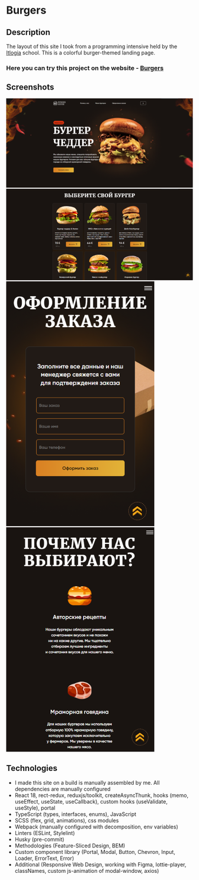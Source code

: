 # Burgers

## Description
The layout of this site I took from a programming intensive held by the [Itlogia](https://itlogia.ru/) school. This is a colorful burger-themed landing page.

### Here you can try this project on the website - [Burgers](https://burgers.frontwebdev.ru/ "Click to visit")

## Screenshots
<img src="https://github.com/NathanBailie/Burgers/raw/main/screenshots/desctop.PNG" width="900" />
<img src="https://github.com/NathanBailie/Burgers/raw/main/screenshots/desctop2.PNG" width="900" />
<img src="https://github.com/NathanBailie/Burgers/raw/main/screenshots/mobile.PNG" width="400" />
<img src="https://github.com/NathanBailie/Burgers/raw/main/screenshots/mobile2.PNG" width="400" />

## Technologies
* I made this site on a build is manually assembled by me. All dependencies are manually configured
* React 18, rect-redux, reduxjs/toolkit, createAsyncThunk, hooks (memo, useEffect, useState, useCallback), custom hooks (useValidate, useStyle), portal
* TypeScript (types, interfaces, enums), JavaScript
* SCSS (flex, grid, animations), css modules
* Webpack (manually configured with decomposition, env variables)
* Linters (ESLint, Stylelint)
* Husky (pre-commit)
* Methodologies (Feature-Sliced Design, BEM)
* Custom component library (Portal, Modal, Button, Chevron, Input, Loader, ErrorText, Error)
* Additional (Responsive Web Design, working with Figma, lottie-player, classNames, сustom js-animation of modal-window, axios)